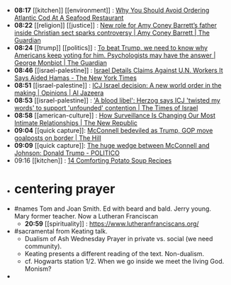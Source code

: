 - **08:17** [[kitchen]] [[environment]] :  [Why You Should Avoid Ordering Atlantic Cod At A Seafood Restaurant](https://www.tastingtable.com/1500293/avoid-atlantic-cod-seafood-restaurants/)
- **08:22** [[religion]] [[justice]] :  [New role for Amy Coney Barrett’s father inside Christian sect sparks controversy | Amy Coney Barrett | The Guardian](https://www.theguardian.com/us-news/2024/jan/29/amy-coney-barrett-father-christian-sect-controversy)
- **08:24** [[trump]] [[politics]] :  [To beat Trump, we need to know why Americans keep voting for him. Psychologists may have the answer | George Monbiot | The Guardian](https://www.theguardian.com/commentisfree/2024/jan/29/donald-trump-americans-us-culture-republican)
- **08:46** [[israel-palestine]] :  [Israel Details Claims Against U.N. Workers It Says Aided Hamas - The New York Times](https://www.nytimes.com/2024/01/28/world/middleeast/gaza-unrwa-hamas-israel.html?utm_source=newsshowcase&utm_medium=gnews&utm_campaign=CDAQrZ2x5JfVp5TgARiH7sC_-uW60ogBKg8IACoHCAowjuuKAzCWrzw&utm_content=rundown&gaa_at=la&gaa_n=AZsHK_leBeG1SMw38QXtlJPmxzG3UyNjbxO8tiPdNvaj2fbiR3NSX8zvO_i51jViZeJNzwri1P6envkGvNMTtmaLQc9_hLuKYQ%3D%3D&gaa_ts=65b7b44f&gaa_sig=1fNC6hWUr9iyioE50V7m1IPOjCV9YnSc9TeEpf0T6RkPNmzlA7N65KdBL-f2mhfeBA55u_9fTqB19rCSU1LdJw%3D%3D)
- **08:51** [[israel-palestine]] :  [ICJ Israel decision: A new world order in the making | Opinions | Al Jazeera](https://www.aljazeera.com/opinions/2024/1/26/icj-israel-decision-a-new-world-order-in-the-making)
- **08:53** [[israel-palestine]] :  ['A blood libel': Herzog says ICJ 'twisted my words' to support 'unfounded' contention | The Times of Israel](https://www.timesofisrael.com/a-blood-libel-herzog-says-icj-twisted-my-words-to-support-unfounded-contention/)
- **08:58** [[american-culture]] :  [How Surveillance Is Changing Our Most Intimate Relationships | The New Republic](https://newrepublic.com/article/178268/surveillance-changing-intimate-relationships)
- **09:04** [[quick capture]]:  [McConnell bedeviled as Trump, GOP move goalposts on border | The Hill](https://thehill.com/homenews/senate/4432635-mcconnell-bedeviled-as-trump-gop-move-goalposts-on-border/)
- **09:09** [[quick capture]]:  [The huge wedge between McConnell and Johnson: Donald Trump - POLITICO](https://www.politico.com/news/2024/01/29/mcconnell-johnson-trump-border-ukraine-deal-00138165)
- 09:16 [[kitchen]] : [14 Comforting Potato Soup Recipes](https://www.tastingtable.com/1498595/potato-soup-recipes/)
- # centering prayer
- #names Tom and Joan Smith. Ed with beard and bald. Jerry young. Mary former teacher. Now a Lutheran Franciscan
	- **20:59** [[spirituality]] :   https://www.lutheranfranciscans.org/
- #sacramental from Keating talk.
	- Dualism of Ash Wednesday Prayer in private vs. social (we need community).
	- Keating presents a different reading of the text. Non-dualism.
	- cf. Hogwarts station 1/2. When we go inside we meet the living God. Monism?
-